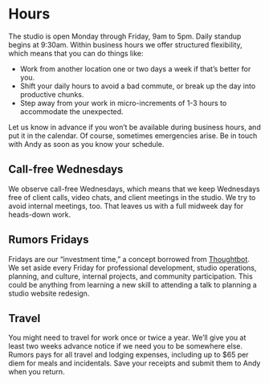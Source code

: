 # Hours

The studio is open Monday through Friday, 9am to 5pm. Daily standup begins at 9:30am. Within business hours we offer structured flexibility, which means that you can do things like:

- Work from another location one or two days a week if that’s better for you.
- Shift your daily hours to avoid a bad commute, or break up the day into productive chunks.
- Step away from your work in micro-increments of 1-3 hours to accommodate the unexpected.

Let us know in advance if you won’t be available during business hours, and put it in the calendar. Of course, sometimes emergencies arise. Be in touch with Andy as soon as you know your schedule.

## Call-free Wednesdays

We observe call-free Wednesdays, which means that we keep Wednesdays free of client calls, video chats, and client meetings in the studio. We try to avoid internal meetings, too. That leaves us with a full midweek day for heads-down work.

## Rumors Fridays

Fridays are our “investment time,” a concept borrowed from [Thoughtbot](https://thoughtbot.com/). We set aside every Friday for professional development, studio operations, planning, and culture, internal projects, and community participation. This could be anything from learning a new skill to attending a talk to planning a studio website redesign.

## Travel

You might need to travel for work once or twice a year. We’ll give you at least two weeks advance notice if we need you to be somewhere else. Rumors pays for all travel and lodging expenses, including up to $65 per diem for meals and incidentals. Save your receipts and submit them to Andy when you return.